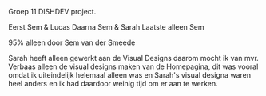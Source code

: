 Groep 11 DISHDEV project.

Eerst Sem & Lucas
Daarna Sem & Sarah
Laatste alleen Sem

95% alleen door Sem van der Smeede

Sarah heeft alleen gewerkt aan de Visual Designs daarom mocht ik van mvr. Verbaas alleen de visual designs maken van de Homepagina, dit was vooral omdat ik uiteindelijk helemaal alleen was en Sarah's visual designa waren heel anders en ik had daardoor weinig tijd om er aan te werken.
